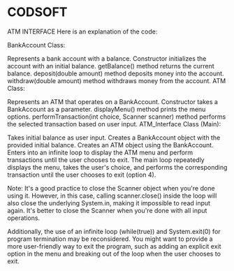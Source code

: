 # CODSOFT
ATM INTERFACE
Here is an explanation of the code:

BankAccount Class:

Represents a bank account with a balance.
Constructor initializes the account with an initial balance.
getBalance() method returns the current balance.
deposit(double amount) method deposits money into the account.
withdraw(double amount) method withdraws money from the account.
ATM Class:

Represents an ATM that operates on a BankAccount.
Constructor takes a BankAccount as a parameter.
displayMenu() method prints the menu options.
performTransaction(int choice, Scanner scanner) method performs the selected transaction based on user input.
ATM_Interface Class (Main):

Takes initial balance as user input.
Creates a BankAccount object with the provided initial balance.
Creates an ATM object using the BankAccount.
Enters into an infinite loop to display the ATM menu and perform transactions until the user chooses to exit.
The main loop repeatedly displays the menu, takes the user's choice, and performs the corresponding transaction until the user chooses to exit (option 4).

Note: It's a good practice to close the Scanner object when you're done using it. However, in this case, calling scanner.close() inside the loop will also close the underlying System.in, making it impossible to read input again. It's better to close the Scanner when you're done with all input operations.

Additionally, the use of an infinite loop (while(true)) and System.exit(0) for program termination may be reconsidered. You might want to provide a more user-friendly way to exit the program, such as adding an explicit exit option in the menu and breaking out of the loop when the user chooses to exit.






